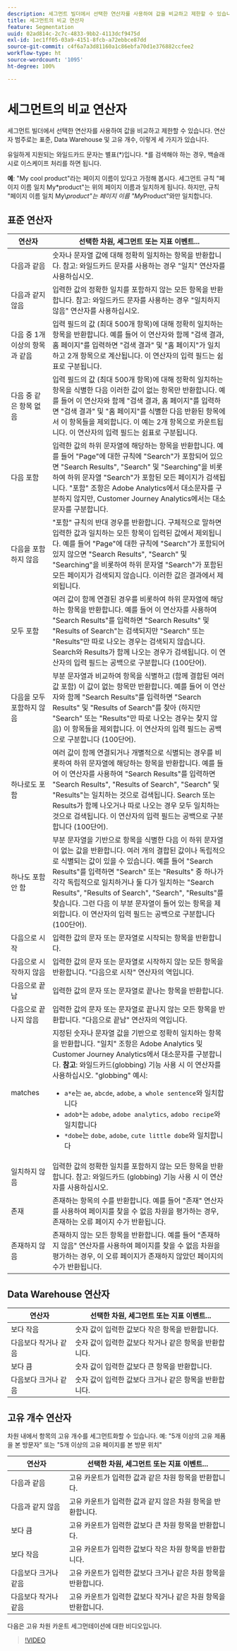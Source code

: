 ```yaml
---
description: 세그먼트 빌더에서 선택한 연산자를 사용하여 값을 비교하고 제한할 수 있습니다.
title: 세그먼트의 비교 연산자
feature: Segmentation
uuid: 02ad814c-2c7c-4833-9bb2-4113dcf9475d
exl-id: 1ec1ff05-03a9-4151-8fcb-a72ebbce87dd
source-git-commit: c4f6a7a3d81160a1c86ebfa70d1e376882ccfee2
workflow-type: ht
source-wordcount: '1095'
ht-degree: 100%

---
```


# 세그먼트의 비교 연산자

세그먼트 빌더에서 선택한 연산자를 사용하여 값을 비교하고 제한할 수 있습니다. 연산자 범주로는 표준, Data Warehouse 및 고유 개수, 이렇게 세 가지가 있습니다.

유일하게 지원되는 와일드카드 문자는 별표(*)입니다. *를 검색해야 하는 경우, 백슬래시로 이스케이프 처리를 하면 됩니다.

**예**: &quot;My cool product&quot;라는 페이지 이름이 있다고 가정해 봅시다. 세그먼트 규칙 &quot;페이지 이름 일치 My*product&quot;는 위의 페이지 이름과 일치하게 됩니다. 하지만, 규칙 &quot;페이지 이름 일치 My\\*product&quot;는 페이지 이름 &quot;My*Product&quot;와만 일치합니다.

## 표준 연산자

| 연산자 | 선택한 차원, 세그먼트 또는 지표 이벤트... |
|--- |--- |
| 다음과 같음 | 숫자나 문자열 값에 대해 정확히 일치하는 항목을 반환합니다. 참고: 와일드카드 문자를 사용하는 경우 &quot;일치&quot; 연산자를 사용하십시오. |
| 다음과 같지 않음 | 입력한 값의 정확한 일치를 포함하지 않는 모든 항목을 반환합니다.  참고: 와일드카드 문자를 사용하는 경우 &quot;일치하지 않음&quot; 연산자를 사용하십시오. |
| 다음 중 1개 이상의 항목과 같음 | 입력 필드의 값 (최대 500개 항목)에 대해 정확히 일치하는 항목을 반환합니다. 예를 들어 이 연산자와 함께 &quot;검색 결과, 홈 페이지&quot;를 입력하면 &quot;검색 결과&quot; 및 &quot;홈 페이지&quot;가 일치하고 2개 항목으로 계산됩니다. 이 연산자의 입력 필드는 쉼표로 구분됩니다. |
| 다음 중 같은 항목 없음 | 입력 필드의 값 (최대 500개 항목)에 대해 정확히 일치하는 항목을 식별한 다음 이러한 값이 없는 항목만 반환합니다. 예를 들어 이 연산자와 함께 &quot;검색 결과, 홈 페이지&quot;를 입력하면 &quot;검색 결과&quot; 및 &quot;홈 페이지&quot;를 식별한 다음 반환된 항목에서 이 항목들을 제외합니다. 이 예는 2개 항목으로 카운트됩니다. 이 연산자의 입력 필드는 쉼표로 구분됩니다. |
| 다음 포함 | 입력한 값의 하위 문자열에 해당하는 항목을 반환합니다. 예를 들어 &quot;Page&quot;에 대한 규칙에 &quot;Search&quot;가 포함되어 있으면 &quot;Search Results&quot;, &quot;Search&quot; 및 &quot;Searching&quot;을 비롯하여 하위 문자열 &quot;Search&quot;가 포함된 모든 페이지가 검색됩니다. &quot;포함&quot; 조항은 Adobe Analytics에서 대소문자를 구분하지 않지만, Customer Journey Analytics에서는 대소문자를 구분합니다. |
| 다음을 포함하지 않음 | &quot;포함&quot; 규칙의 반대 경우를 반환합니다. 구체적으로 말하면 입력한 값과 일치하는 모든 항목이 입력된 값에서 제외됩니다. 예를 들어 &quot;Page&quot;에 대한 규칙에 &quot;Search&quot;가 포함되어 있지 않으면 &quot;Search Results&quot;, &quot;Search&quot; 및 &quot;Searching&quot;을 비롯하여 하위 문자열 &quot;Search&quot;가 포함된 모든 페이지가 검색되지 않습니다. 이러한 값은 결과에서 제외됩니다. |
| 모두 포함 | 여러 값이 함께 연결된 경우를 비롯하여 하위 문자열에 해당하는 항목을 반환합니다. 예를 들어 이 연산자를 사용하여 &quot;Search Results&quot;를 입력하면 &quot;Search Results&quot; 및 &quot;Results of Search&quot;는 검색되지만 &quot;Search&quot; 또는 &quot;Results&quot;만 따로 나오는 경우는 검색되지 않습니다. Search와 Results가 함께 나오는 경우가 검색됩니다. 이 연산자의 입력 필드는 공백으로 구분합니다 (100단어). |
| 다음을 모두 포함하지 않음 | 부분 문자열과 비교하여 항목을 식별하고 (함께 결합된 여러 값 포함) 이 값이 없는 항목만 반환합니다. 예를 들어 이 연산자와 함께 &quot;Search Results&quot;를 입력하면 &quot;Search Results&quot; 및 &quot;Results of Search&quot;를 찾아 (하지만 &quot;Search&quot; 또는 &quot;Results&quot;만 따로 나오는 경우는 찾지 않음) 이 항목들을 제외합니다. 이 연산자의 입력 필드는 공백으로 구분합니다 (100단어). |
| 하나로도 포함 | 여러 값이 함께 연결되거나 개별적으로 식별되는 경우를 비롯하여 하위 문자열에 해당하는 항목을 반환합니다. 예를 들어 이 연산자를 사용하여 &quot;Search Results&quot;를 입력하면 &quot;Search Results&quot;, &quot;Results of Search&quot;, &quot;Search&quot; 및 &quot;Results&quot;는 일치하는 것으로 검색됩니다. Search 또는 Results가 함께 나오거나 따로 나오는 경우 모두 일치하는 것으로 검색됩니다. 이 연산자의 입력 필드는 공백으로 구분합니다 (100단어). |
| 하나도 포함 안 함 | 부분 문자열을 기반으로 항목을 식별한 다음 이 하위 문자열이 없는 값을 반환합니다. 여러 개의 결합된 값이나 독립적으로 식별되는 값이 있을 수 있습니다. 예를 들어 &quot;Search Results&quot;를 입력하면 &quot;Search&quot; 또는 &quot;Results&quot; 중 하나가 각각 독립적으로 일치하거나 둘 다가 일치하는 &quot;Search Results&quot;, &quot;Results of Search&quot;, &quot;Search&quot;, &quot;Results&quot;를 찾습니다. 그런 다음 이 부분 문자열이 들어 있는 항목을 제외합니다. 이 연산자의 입력 필드는 공백으로 구분합니다 (100단어). |
| 다음으로 시작 | 입력한 값의 문자 또는 문자열로 시작되는 항목을 반환합니다. |
| 다음으로 시작하지 않음 | 입력한 값의 문자 또는 문자열로 시작하지 않는 모든 항목을 반환합니다. &quot;다음으로 시작&quot; 연산자의 역입니다. |
| 다음으로 끝남 | 입력한 값의 문자 또는 문자열로 끝나는 항목을 반환합니다. |
| 다음으로 끝나지 않음 | 입력한 값의 문자 또는 문자열로 끝나지 않는 모든 항목을 반환합니다. &quot;다음으로 끝남&quot; 연산자의 역입니다. |
| matches | 지정된 숫자나 문자열 값을 기반으로 정확히 일치하는 항목을 반환합니다. &quot;일치&quot; 조항은 Adobe Analytics 및 Customer Journey Analytics에서 대소문자를 구분합니다. **참고**: 와일드카드(globbing) 기능 사용 시 이 연산자를 사용하십시오. &quot;globbing&quot; 예시:<ul><li>`a*e`는 `ae`, `abcde`, `adobe`, `a whole sentence`와 일치합니다</li><li>`adob*`는 `adobe`, `adobe analytics`, `adobo recipe`와 일치합니다</li><li>`*dobe`는 `dobe`, `adobe`, `cute little dobe`와 일치합니다</li></ul> |
| 일치하지 않음 | 입력한 값의 정확한 일치를 포함하지 않는 모든 항목을 반환합니다. 참고: 와일드카드 (globbing) 기능 사용 시 이 연산자를 사용하십시오. |
| 존재 | 존재하는 항목의 수를 반환합니다. 예를 들어 &quot;존재&quot; 연산자를 사용하여 페이지를 찾을 수 없음 차원을 평가하는 경우, 존재하는 오류 페이지 수가 반환됩니다. |
| 존재하지 않음 | 존재하지 않는 모든 항목을 반환합니다. 예를 들어 &quot;존재하지 않음&quot; 연산자를 사용하여 페이지를 찾을 수 없음 차원을 평가하는 경우, 이 오류 페이지가 존재하지 않았던 페이지의 수가 반환됩니다. |

## Data Warehouse 연산자

| 연산자 | 선택한 차원, 세그먼트 또는 지표 이벤트... |
| --- | --- |
| 보다 작음 | 숫자 값이 입력한 값보다 작은 항목을 반환합니다. |
| 다음보다 작거나 같음 | 숫자 값이 입력한 값보다 작거나 같은 항목을 반환합니다. |
| 보다 큼 | 숫자 값이 입력한 값보다 큰 항목을 반환합니다. |
| 다음보다 크거나 같음 | 숫자 값이 입력한 값보다 크거나 같은 항목을 반환합니다. |

## 고유 개수 연산자

차원 내에서 항목의 고유 개수를 세그먼트화할 수 있습니다. 예: &quot;5개 이상의 고유 제품을 본 방문자&quot; 또는 &quot;5개 이상의 고유 페이지를 본 방문 위치&quot;

| 연산자 | 선택한 차원, 세그먼트 또는 지표 이벤트... |
| --- | --- |
| 다음과 같음 | 고유 카운트가 입력한 값과 같은 차원 항목을 반환합니다. |
| 다음과 같지 않음 | 고유 카운트가 입력한 값과 같지 않은 차원 항목을 반환합니다. |
| 보다 큼 | 고유 카운트가 입력한 값보다 큰 차원 항목을 반환합니다. |
| 보다 작음 | 고유 카운트가 입력한 값보다 작은 차원 항목을 반환합니다. |
| 다음보다 크거나 같음 | 고유 카운트가 입력한 값보다 크거나 같은 차원 항목을 반환합니다. |
| 다음보다 작거나 같음 | 고유 카운트가 입력한 값보다 작거나 같은 차원 항목을 반환합니다. |

다음은 고유 차원 카운트 세그먼테이션에 대한 비디오입니다.

>[!VIDEO](https://video.tv.adobe.com/v/27257/?quality=12)